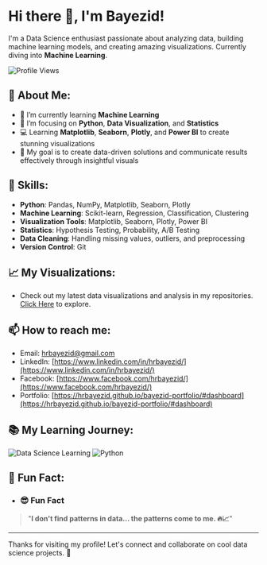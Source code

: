 # Hi there 👋, I'm **Bayezid**!

I'm a Data Science enthusiast passionate about analyzing data, building machine learning models, and creating amazing visualizations. Currently diving into **Machine Learning**.

![Profile Views](https://komarev.com/ghpvc/?username=hrbayezid&label=Profile%20Views&color=blueviolet&style=flat)

## 🚀 About Me:
- 🔭 I’m currently learning **Machine Learning**
- 🌱 I’m focusing on **Python**, **Data Visualization**, and **Statistics**  
- 💻 Learning **Matplotlib**, **Seaborn**, **Plotly**, and **Power BI** to create stunning visualizations
- 📝 My goal is to create data-driven solutions and communicate results effectively through insightful visuals

## 🧠 Skills:
- **Python**: Pandas, NumPy, Matplotlib, Seaborn, Plotly
- **Machine Learning**: Scikit-learn, Regression, Classification, Clustering
- **Visualization Tools**: Matplotlib, Seaborn, Plotly, Power BI
- **Statistics**: Hypothesis Testing, Probability, A/B Testing
- **Data Cleaning**: Handling missing values, outliers, and preprocessing
- **Version Control**: Git

## 📈 My Visualizations:
- Check out my latest data visualizations and analysis in my repositories. [Click Here](https://github.com/hrbayezid) to explore.

## 📫 How to reach me:
- Email: [hrbayezid@gmail.com](mailto:hrbayezid@gmail.com)
- LinkedIn: [https://www.linkedin.com/in/hrbayezid/](https://www.linkedin.com/in/hrbayezid/)
- Facebook: [https://www.facebook.com/hrbayezid/](https://www.facebook.com/hrbayezid/)
- Portfolio: [https://hrbayezid.github.io/bayezid-portfolio/#dashboard](https://hrbayezid.github.io/bayezid-portfolio/#dashboard)

## 📚 My Learning Journey:

![Data Science Learning](https://img.shields.io/badge/Currently%20Learning-Machine%20Learning-yellow)
![Python](https://img.shields.io/badge/Skills-Python%20%7C%20Data%20Visualization-blue)

## 🤖 Fun Fact:
- ### 😎 Fun Fact

> "**I don't find patterns in data... the patterns come to me. 🔥📈**"

---
Thanks for visiting my profile! Let's connect and collaborate on cool data science projects. 🤝
